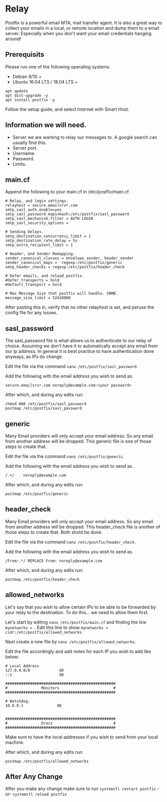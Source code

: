 <!-- TITLE: Postfix Relay -->
<!-- SUBTITLE: Setting up a simple postfix relay -->

# Relay

Postfix is a powerful email MTA, mail transfer agent. It is also a great way to collect your emails in a local, or remote location and dump them to a email server. Especially when you don't want your email credentials hanging around!

## Prerequisits
Please run one of the following operating systems.
* Debian 9/10 +
* Ubuntu 16.04 LTS / 18.04 LTS +

``` 
apt update 
apt dist-upgrade -y
apt install postfix -y
```

Follow the setup guide, and select Internet with Smart Host.

## Information we will need.

* Server we are wanting to relay our messages to. A google search can usually find this.
* Server port.
* Username.
* Password.
* Limits.

## main.cf

Append the following to your main.cf in /etc/postfix/main.cf

```
# Relay, and login settings.
relayhost = secure.emailsrvr.com
smtp_sasl_auth_enable=yes
smtp_sasl_password_maps=hash:/etc/postfix/sasl_password
smtp_sasl_mechanism_filter = AUTH LOGIN
smtp_sasl_security_options =

# Sending Delays.
smtp_destination_concurrency_limit = 1
smtp_destination_rate_delay = 5s
smtp_extra_recipient_limit = 1

# Header, and Sender Remapping.
sender_canonical_classes = envelope_sender, header_sender
sender_canonical_maps =  regexp:/etc/postfix/generic
smtp_header_checks = regexp:/etc/postfix/header_check

# Defer emails, and reload postfix.
#defer_transports = hold
#default_transport = hold

# Max Message Size that postfix will handle. 50MB.
message_size_limit = 52428800
```


After pasting this in, verify that no other relayhost is set, and peruse the config file for any issues.

## sasl_password
The sasl_password file is what allows us to authenticate to our relay of choice. Assuming we don't have it to automatically accept any email from our ip address. In general it is best practice to have authentication done anyways, as IPs do change.

Edit the file via the command ```nano /etc/postfix/sasl_password```.

Add the following with the email address you wish to send as.

```
secure.emailsrvr.com noreply@example.com:<your password>
```

After which, and during any edits run: 
```
chmod 600 /etc/postfix/sasl_password
postmap /etc/postfix/sasl_password
```
## generic

Many Email providers will only accept your email address. So any email from another address will be dropped. This generic file is one of those steps to create that.

Edit the file via the command ```nano /etc/postfix/generic```.

Add the following with the email address you wish to send as.

```
/.+/    noreply@example.com
```

After which, and during any edits run: 
```
postmap /etc/postfix/generic
```

## header_check

Many Email providers will only accept your email address. So any email from another address will be dropped. This header_check file is another of those steps to create that. Both shold be done.

Edit the file via the command ```nano /etc/postfix/header_check```.

Add the following with the email address you wish to send as.

```
/From:.*/ REPLACE From: noreply@example.com
```

After which, and during any edits run: 
```
postmap /etc/postfix/header_check
```


## allowed_networks

Let's say that you wish to allow certain IPs to be able to be forwarded by your relay to the destination. To do this... we need to allow them first.

Let's start by editing ```nano /etc/postfix/main.cf``` and finding the line ```mynetworks = ```. Edit this line to show ```mynetworks = cidr:/etc/postfix/allowed_networks```

Next create a new file by ```nano /etc/postfix/allowed_networks```.

Edit the file accordingly and add notes for each IP you wish to add like below:
```
# Local Address
127.0.0.0/8             OK
::1                     OK

#################################################
#               Monitors                        #
#################################################

# Watchdog.
10.0.0.1               OK


#################################################
#               Dracs                           #
#################################################

```
 
 
 Make sure to have the local addresses if you wish to send from your local machine.
 
 
 After which, and during any edits run: 
```
postmap /etc/postfix/allowed_networks
```
 
 ## After Any Change
 
 After you make any change make sure to run ```systemctl restart postfix``` -or- ```systemctl reload postfix```
 
 
